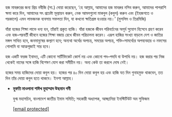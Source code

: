 হজ মাবরুরের জন্য প্রিয় নবীজি (সা.) দোয়া করেছেন, ‘হে আল্লাহ, আমাদের হজ মাবরুর নসিব করুন, আমাদের পাপরাশি ক্ষমা করে দিন, আমাদের সৎ প্রচেষ্টা মূল্যায়ন করুন, নেক আমলগুলো মাকবুল (কবুল) করুন এবং (ইহজগতে ও পরকালে) এমন লাভজনক ব্যবসায় সফলতা দিন, যা কখনো ক্ষতিগ্রস্ত হওয়ার নয়।’ (মুসলিম ও তিরমিজি)

যাঁরা হজের শিক্ষা লাভে ধন্য হন, তাঁরাই প্রকৃত হাজি। যাঁরা হজকে জীবন পরিবর্তনের অপূর্ব সুযোগ হিসেবে গ্রহণ করেন এবং হজ–পরবর্তী জীবনে হজের শিক্ষা বজায় রেখে জীবন পরিচালনা করেন। এরূপ হাজির সংখ্যা বাড়লে দেশ ও জাতির মঙ্গল সাধিত হবে, জনমানুষের কল্যাণ হবে; অন্যথা অর্থের অপচয়, সময়ের অপচয়, শক্তি–সামর্থ্যের অপব্যবহার ও নফসের গোলামি বা আত্মপূজাই সার হবে।

হজ একটি ফরজ ইবাদত, এটি কোনো সার্টিফিকেট কোর্স নয় এবং কোনো পদ–পদবি বা উপাধি নয়। হজ করার পর নিজ থেকেই নামের সঙ্গে হাজি বিশেষণ যোগ করা সমীচীন নয়। অন্য কেউ তা করলে দোষ নেই।

হজের সময় হাজিদের দোয়া কবুল হয়। হজের পর ৪০ দিন দোয়া কবুল হয় এবং হাজি যত দিন গুনাহমুক্ত থাকবেন, তত দিন তাঁর দোয়া কবুল হতে থাকবে। ইনশা আল্লাহ।

-   **মুফতি মাওলানা শাঈখ মুহাম্মাদ উছমান গনী**

    যুগ্ম মহাসচিব, বাংলাদেশ জাতীয় ইমাম সমিতি; সহকারী অধ্যাপক, আহ্ছানিয়া ইনস্টিটিউট অব সুফিজম

    <a href="/cdn-cgi/l/email-protection" class="__cf_email__" data-cfemail="cfbca2babca2aea1a8a0a1aaaa8fa8a2aea6a3e1aca0a2">[email protected]</a>

